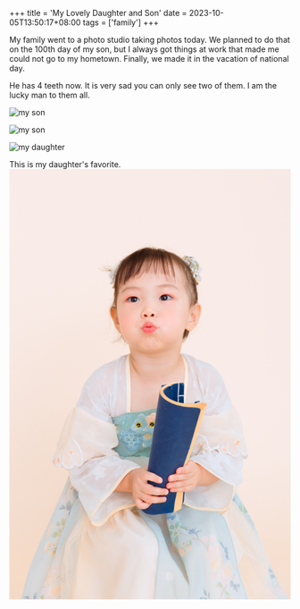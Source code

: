 +++
title = 'My Lovely Daughter and Son'
date = 2023-10-05T13:50:17+08:00
tags = ['family']
+++

My family went to a photo studio taking photos today. We planned to do that on the 100th day of my son, but I always got things at work that made me could not go to my hometown. Finally, we made it in the vacation of national day.

He has 4 teeth now. It is very sad you can only see two of them. I am the lucky man to them all.

![my son](images/son1.jpg)

![my son](images/son2.jpg)

![my daughter](images/dau1.jpg)

This is my daughter's favorite.
![my daughter](images/dau2.jpg)
